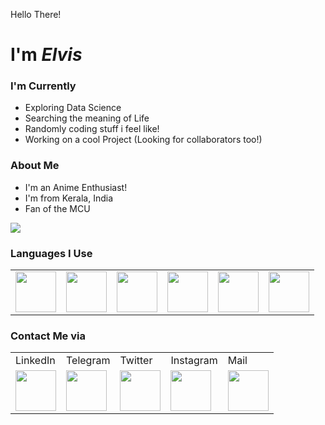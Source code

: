 Hello There!
<h1>I'm <i>Elvis</i></h1>

### I'm Currently
- Exploring Data Science
- Searching the meaning of Life
- Randomly coding stuff i feel like!
- Working on a cool Project (Looking for collaborators too!)

### About Me
- I'm an Anime Enthusiast! 
- I'm from Kerala, India
- Fan of the MCU 

![](https://github-readme-stats.vercel.app/api?username=elvistony&show_icons=true&theme=buefy)

### Languages I Use

<table>
  <tr>
    <td><img src="https://img.icons8.com/dusk/344/javascript.png" width="65" height="65"/></td>
    <td><img src="https://img.icons8.com/dusk/344/python.png" width="65" height="65"/></td>
    <td><img src="https://img.icons8.com/dusk/344/html-5.png" width="65" height="65"/></td>
    <td><img src="https://img.icons8.com/dusk/344/php.png" width="65" height="65"/></td>
    <td><img src="https://img.icons8.com/color/344/kotlin.png" width="65" height="65"/></td>
    <td><img src="https://img.icons8.com/color/344/flutter.png" width="65" height="65"/></td>
  </tr>
</table>


### Contact Me via


<table>
  <b><center><td>LinkedIn</td><td>Telegram</td><td>Twitter</td><td>Instagram</td><td>Mail</td></center></b>
  <tr>
    <td><a href="https://linkedin.com/in/elvis-tony/"><img src="https://img.icons8.com/nolan/344/linkedin.png" width="65" height="65"/></a></td>
    <td><a href="https://t.me/lvztony"><img src="https://img.icons8.com/nolan/344/telegram-app.png" width="65" height="65"/></a></td>
    <td><a href="https://twitter.com/lvz_tony"><img src="https://img.icons8.com/nolan/344/twitter.png" width="65" height="65"/></a></td>
    <td><a href="https://www.instagram.com/lvz.tony/"><img src="https://img.icons8.com/nolan/344/instagram-new.png" width="65" height="65"/></a></td>
    <td><a href="mailto:elvistonyrency@gmail.com"><img src="https://img.icons8.com/nolan/344/gmail.png" width="65" height="65"/></a></td>
  </tr>
</table>
